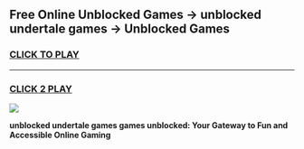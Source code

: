 
## Free Online Unblocked Games → unblocked undertale games → Unblocked Games
<h3>
<a href="https://premium.freeplayer.one?title=unblocked_undertale_games&ref=21F">CLICK TO PLAY</a></h3>
<hr>

<h3>
<a href="https://premium.freeplayer.one?title=unblocked_undertale_games&ref=21F">CLICK 2 PLAY</a>
  
</h3>

<a href="https://premium.freeplayer.one?title=unblocked_undertale_games&ref=21F/"><img src="https://clearcache.store/games.png"></a>


**unblocked undertale games games unblocked: Your Gateway to Fun and Accessible Online Gaming**
